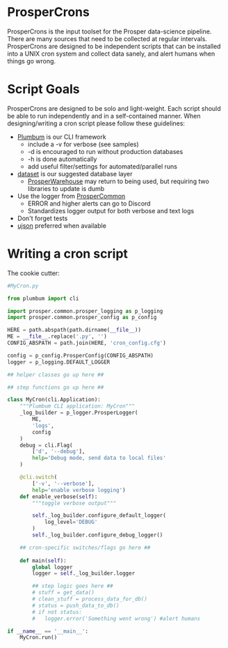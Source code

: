 # ProsperCrons
ProsperCrons is the input toolset for the Prosper data-science pipeline.  There are many sources that need to be collected at regular intervals.  ProsperCrons are designed to be independent scripts that can be installed into a UNIX cron system and collect data sanely, and alert humans when things go wrong.

# Script Goals
ProsperCrons are designed to be solo and light-weight.  Each script should be able to run independently and in a self-contained manner.  When designing/writing a cron script please follow these guidelines:

* [Plumbum](http://plumbum.readthedocs.io/en/latest/cli.html) is our CLI framework
    * include a -v for verbose (see samples)
    * -d is encouraged to run without production databases
    * -h is done automatically
    * add useful filter/settings for automated/parallel runs
* [dataset](https://dataset.readthedocs.io/en/latest/) is our suggested database layer
	* [ProsperWarehouse](https://github.com/EVEprosper/ProsperWarehouse) may return to being used, but requiring two libraries to update is dumb
* Use the logger from [ProsperCommon](https://github.com/EVEprosper/ProsperCommon)
	* ERROR and higher alerts can go to Discord
	* Standardizes logger output for both verbose and text logs
* Don't forget tests
* [ujson](https://pypi.python.org/pypi/ujson) preferred when available

# Writing a cron script

The cookie cutter:
```python
#MyCron.py

from plumbum import cli

import prosper.common.prosper_logging as p_logging
import prosper.common.prosper_config as p_config 

HERE = path.abspath(path.dirname(__file__))
ME = __file__.replace('.py', '')
CONFIG_ABSPATH = path.join(HERE, 'cron_config.cfg')

config = p_config.ProsperConfig(CONFIG_ABSPATH)
logger = p_logging.DEFAULT_LOGGER

## helper classes go up here ##

## step functions go up here ##

class MyCron(cli.Application):
	"""Plumbum CLI application: MyCron"""
	_log_builder = p_logger.ProsperLogger(
		ME,
		'logs',
		config
	)
	debug = cli.Flag(
		['d', '--debug'],
        help='Debug mode, send data to local files'
	)

	@cli.switch(
        ['-v', '--verbose'],
        help='enable verbose logging')
    def enable_verbose(self):
        """toggle verbose output"""

        self._log_builder.configure_default_logger(
        	log_level='DEBUG'
        )
        self._log_builder.configure_debug_logger()

    ## cron-specific switches/flags go here ##
    
    def main(self):
    	global logger
    	logger = self._log_builder.logger

    	## step logic goes here ##
    	# stuff = get_data()
    	# clean_stuff = process_data_for_db()
    	# status = push_data_to_db()
    	# if not status:
    	#	logger.error('Something went wrong') #alert humans

if __name__ == '__main__':
	MyCron.run()
```

